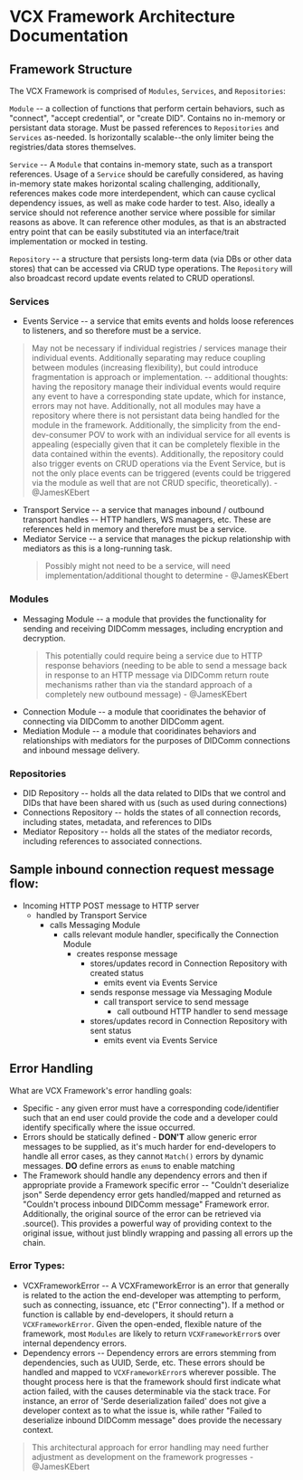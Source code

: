 # VCX Framework Architecture Documentation

## Framework Structure

The VCX Framework is comprised of `Modules`, `Services`, and `Repositories`:

`Module` -- a collection of functions that perform certain behaviors, such as "connect", "accept credential", or "create DID". Contains no in-memory or persistant data storage. Must be passed references to `Repositories` and `Services` as-needed. Is horizontally scalable--the only limiter being the registries/data stores themselves.

`Service` -- A `Module` that contains in-memory state, such as a transport references. Usage of a `Service` should be carefully considered, as having in-memory state makes horizontal scaling challenging, additionally, references makes code more interdependent, which can cause cyclical dependency issues, as well as make code harder to test. Also, ideally a service should not reference another service where possible for similar reasons as above. It can reference other modules, as that is an abstracted entry point that can be easily substituted via an interface/trait implementation or mocked in testing.

`Repository` -- a structure that persists long-term data (via DBs or other data stores) that can be accessed via CRUD type operations. The `Repository` will also broadcast record update events related to CRUD operationsl.

### Services

- Events Service -- a service that emits events and holds loose references to listeners, and so therefore must be a service.

> May not be necessary if individual registries / services manage their individual events. Additionally separating may reduce coupling between modules (increasing flexibility), but could introduce fragmentation is approach or implementation. -- additional thoughts: having the repository manage their individual events would require any event to have a corresponding state update, which for instance, errors may not have. Additionally, not all modules may have a repository where there is not persistant data being handled for the module in the framework. Additionally, the simplicity from the end-dev-consumer POV to work with an individual service for all events is appealing (especially given that it can be completely flexible in the data contained within the events). Additionally, the repository could also trigger events on CRUD operations via the Event Service, but is not the only place events can be triggered (events could be triggered via the module as well that are not CRUD specific, theoretically). - @JamesKEbert

- Transport Service -- a service that manages inbound / outbound transport handles -- HTTP handlers, WS managers, etc. These are references held in memory and therefore must be a service.
- Mediator Service -- a service that manages the pickup relationship with mediators as this is a long-running task.
  > Possibly might not need to be a service, will need implementation/additional thought to determine - @JamesKEbert

### Modules

- Messaging Module -- a module that provides the functionality for sending and receiving DIDComm messages, including encryption and decryption.
  > This potentially could require being a service due to HTTP response behaviors (needing to be able to send a message back in response to an HTTP message via DIDComm return route mechanisms rather than via the standard approach of a completely new outbound message) - @JamesKEbert
- Connection Module -- a module that cooridinates the behavior of connecting via DIDComm to another DIDComm agent.
- Mediation Module -- a module that cooridinates behaviors and relationships with mediators for the purposes of DIDComm connections and inbound message delivery.

### Repositories

- DID Repository -- holds all the data related to DIDs that we control and DIDs that have been shared with us (such as used during connections)
- Connections Repository -- holds the states of all connection records, including states, metadata, and references to DIDs
- Mediator Repository -- holds all the states of the mediator records, including references to associated connections.

## Sample inbound connection request message flow:

- Incoming HTTP POST message to HTTP server
  - handled by Transport Service
    - calls Messaging Module
      - calls relevant module handler, specifically the Connection Module
        - creates response message
          - stores/updates record in Connection Repository with created status
            - emits event via Events Service
          - sends response message via Messaging Module
            - call transport service to send message
              - call outbound HTTP handler to send message
          - stores/updates record in Connection Repository with sent status
            - emits event via Events Service

## Error Handling

What are VCX Framework's error handling goals:

- Specific - any given error must have a corresponding code/identifier such that an end user could provide the code and a developer could identify specifically where the issue occurred.
- Errors should be statically defined - **DON'T** allow generic error messages to be supplied, as it's much harder for end-developers to handle all error cases, as they cannot `Match()` errors by dynamic messages. **DO** define errors as `enum`s to enable matching
- The Framework should handle any dependency errors and then if appropriate provide a Framework specific error -- "Couldn't deserialize json" Serde dependency error gets handled/mapped and returned as "Couldn't process inbound DIDComm message" Framework error. Additionally, the original source of the error can be retrieved via .source(). This provides a powerful way of providing context to the original issue, without just blindly wrapping and passing all errors up the chain.

### Error Types:

- VCXFrameworkError -- A VCXFrameworkError is an error that generally is related to the action the end-developer was attempting to perform, such as connecting, issuance, etc ("Error connecting"). If a method or function is callable by end-developers, it should return a `VCXFrameworkError`. Given the open-ended, flexible nature of the framework, most `Modules` are likely to return `VCXFrameworkError`s over internal dependency errors.
- Dependency errors -- Dependency errors are errors stemming from dependencies, such as UUID, Serde, etc. These errors should be handled and mapped to `VCXFrameworkError`s wherever possible. The thought process here is that the framework should first indicate what action failed, with the causes determinable via the stack trace. For instance, an error of 'Serde deserialization failed' does not give a developer context as to what the issue is, while rather "Failed to deserialize inbound DIDComm message" does provide the necessary context.

> This architectural approach for error handling may need further adjustment as development on the framework progresses - @JamesKEbert
